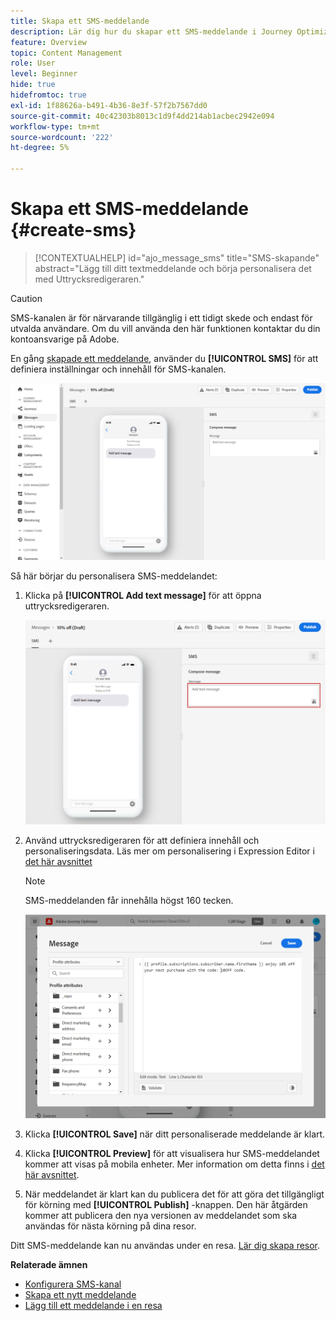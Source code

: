 ```yaml
---
title: Skapa ett SMS-meddelande
description: Lär dig hur du skapar ett SMS-meddelande i Journey Optimizer
feature: Overview
topic: Content Management
role: User
level: Beginner
hide: true
hidefromtoc: true
exl-id: 1f88626a-b491-4b36-8e3f-57f2b7567dd0
source-git-commit: 40c42303b8013c1d9f4dd214ab1acbec2942e094
workflow-type: tm+mt
source-wordcount: '222'
ht-degree: 5%

---
```


# Skapa ett SMS-meddelande {#create-sms}

>[!CONTEXTUALHELP]
>id="ajo_message_sms"
>title="SMS-skapande"
>abstract="Lägg till ditt textmeddelande och börja personalisera det med Uttrycksredigeraren."


>[!CAUTION]
>
> SMS-kanalen är för närvarande tillgänglig i ett tidigt skede och endast för utvalda användare. Om du vill använda den här funktionen kontaktar du din kontoansvarige på Adobe.

En gång [skapade ett meddelande](get-started-content.md), använder du **[!UICONTROL SMS]** för att definiera inställningar och innehåll för SMS-kanalen.

![](assets/sms_1.png)

Så här börjar du personalisera SMS-meddelandet:

1. Klicka på **[!UICONTROL Add text message]** för att öppna uttrycksredigeraren.

   ![](assets/sms_3.png)

1. Använd uttrycksredigeraren för att definiera innehåll och personaliseringsdata. Läs mer om personalisering i Expression Editor i [det här avsnittet](../personalization/personalize.md)

   >[!NOTE]
   >
   > SMS-meddelanden får innehålla högst 160 tecken.

   ![](assets/sms_2.png)

1. Klicka **[!UICONTROL Save]** när ditt personaliserade meddelande är klart.

1. Klicka **[!UICONTROL Preview]** för att visualisera hur SMS-meddelandet kommer att visas på mobila enheter. Mer information om detta finns i [det här avsnittet](../design/preview.md).

1. När meddelandet är klart kan du publicera det för att göra det tillgängligt för körning med **[!UICONTROL Publish]** -knappen. Den här åtgärden kommer att publicera den nya versionen av meddelandet som ska användas för nästa körning på dina resor.

Ditt SMS-meddelande kan nu användas under en resa. [Lär dig skapa resor](../building-journeys/journey-gs.md).

**Relaterade ämnen**

* [Konfigurera SMS-kanal](../configuration/sms-configuration.md)
* [Skapa ett nytt meddelande](get-started-content.md)
* [Lägg till ett meddelande i en resa](../building-journeys/journeys-message.md)
